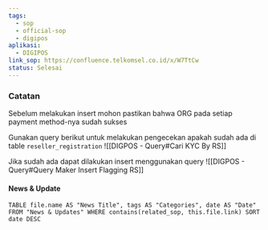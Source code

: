 ```yaml
---
tags:
  - sop
  - official-sop
  - digipos
aplikasi:
  - DIGIPOS
link_sop: https://confluence.telkomsel.co.id/x/W7TtCw
status: Selesai
---
```

### Catatan

Sebelum melakukan insert mohon pastikan bahwa ORG pada setiap payment method-nya sudah sukses

Gunakan query berikut untuk melakukan pengecekan apakah sudah ada di table `reseller_registration`
![[DIGPOS - Query#Cari KYC By RS]]

Jika sudah ada dapat dilakukan insert menggunakan query
![[DIGPOS - Query#Query Maker Insert Flagging RS]]

#### News & Update
```dataview
TABLE file.name AS "News Title", tags AS "Categories", date AS "Date" FROM "News & Updates" WHERE contains(related_sop, this.file.link) SORT date DESC
```

